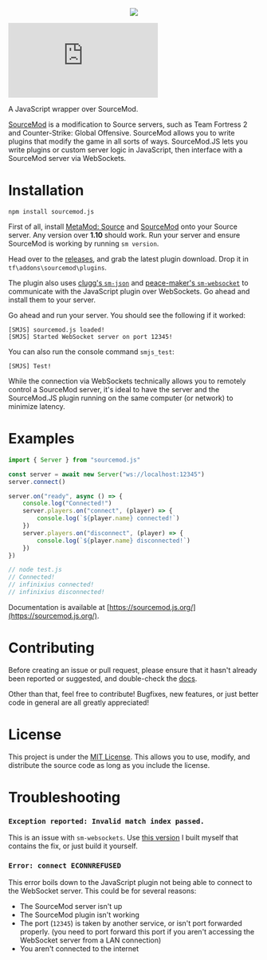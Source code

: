 <p align="center">
<img src="https://infinixi.us/sourcemod.js/assets/logo_shadow.png">
</p>

![npm](https://img.shields.io/npm/v/sourcemod.js)

A JavaScript wrapper over SourceMod.

[SourceMod](https://www.sourcemod.net/) is a modification to Source servers, such as Team Fortress 2 and Counter-Strike: Global Offensive. SourceMod allows you to write plugins that modify the game in all sorts of ways. SourceMod.JS lets you write plugins or custom server logic in JavaScript, then interface with a SourceMod server via WebSockets.

# Installation
```
npm install sourcemod.js
```

First of all, install [MetaMod: Source](https://www.sourcemm.net/) and [SourceMod](https://www.sourcemod.net/) onto your Source server. Any version over **1.10** should work. Run your server and ensure SourceMod is working by running `sm version`.

Head over to the [releases](https://github.com/Infinixius/sourcemod.js/releases), and grab the latest plugin download. Drop it in `tf\addons\sourcemod\plugins`.

The plugin also uses [clugg's `sm-json`](https://github.com/clugg/sm-json) and [peace-maker's `sm-websocket`](https://github.com/peace-maker/sm-websocket) to communicate with the JavaScript plugin over WebSockets. Go ahead and install them to your server.

Go ahead and run your server. You should see the following if it worked:
```
[SMJS] sourcemod.js loaded!
[SMJS] Started WebSocket server on port 12345!
```

You can also run the console command `smjs_test`:
```
[SMJS] Test!
```

While the connection via WebSockets technically allows you to remotely control a SourceMod server, it's ideal to have the server and the SourceMod.JS plugin running on the same computer (or network) to minimize latency.

# Examples

```js
import { Server } from "sourcemod.js"

const server = await new Server("ws://localhost:12345")
server.connect()

server.on("ready", async () => {
	console.log("Connected!")
	server.players.on("connect", (player) => {
		console.log(`${player.name} connected!`)
	})
	server.players.on("disconnect", (player) => {
		console.log(`${player.name} disconnected!`)
	})
})

// node test.js
// Connected!
// infinixius connected!
// infinixius disconnected!
```

Documentation is available at [https://sourcemod.js.org/](https://sourcemod.js.org/).

# Contributing

Before creating an issue or pull request, please ensure that it hasn't already been reported or suggested, and double-check the [docs](https://infinixi.us/sourcemod.js).

Other than that, feel free to contribute! Bugfixes, new features, or just better code in general are all greatly appreciated!

# License

This project is under the [MIT License](https://mit-license.org/). This allows you to use, modify, and distribute the source code as long as you include the license.

# Troubleshooting

### `Exception reported: Invalid match index passed.`

This is an issue with `sm-websockets`. Use [this version](https://github.com/peace-maker/sm-websocket/files/7966813/websocket.zip) I built myself that contains the fix, or just build it yourself.

### `Error: connect ECONNREFUSED`

This error boils down to the JavaScript plugin not being able to connect to the WebSocket server. This could be for several reasons:

- The SourceMod server isn't up
- The SourceMod plugin isn't working
- The port (`12345`) is taken by another service, or isn't port forwarded properly. (you need to port forward this port if you aren't accessing the WebSocket server from a LAN connection)
- You aren't connected to the internet